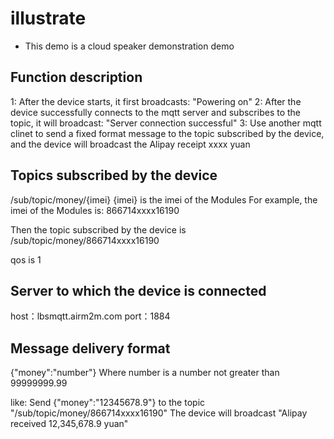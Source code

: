 # illustrate

* This demo is a cloud speaker demonstration demo

## Function description
1: After the device starts, it first broadcasts: "Powering on"
2: After the device successfully connects to the mqtt server and subscribes to the topic, it will broadcast: "Server connection successful"
3: Use another mqtt clinet to send a fixed format message to the topic subscribed by the device, and the device will broadcast the Alipay receipt xxxx yuan

## Topics subscribed by the device
/sub/topic/money/{imei} {imei} is the imei of the Modules
For example, the imei of the Modules is: 866714xxxx16190

Then the topic subscribed by the device is /sub/topic/money/866714xxxx16190

qos is 1

## Server to which the device is connected
host：lbsmqtt.airm2m.com
port：1884

## Message delivery format
{"money":"number"}
Where number is a number not greater than 99999999.99

like:
Send {"money":"12345678.9"} to the topic "/sub/topic/money/866714xxxx16190"
The device will broadcast "Alipay received 12,345,678.9 yuan"
